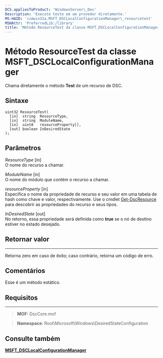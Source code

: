 ```yaml
---
DCS.appliesToProduct: 'WindowsServer\_Dev'
Description: 'Execute teste em um provedor diretamente.'
MS-HAID: 'cimwin32a.MSFT_DSCLocalConfigurationManager\_resourcetest'
MSHAttr: 'PreferredLib:/library'
title: 'Método ResourceTest da classe MSFT_DSCLocalConfigurationManager'
---
```


# Método ResourceTest da classe MSFT_DSCLocalConfigurationManager

Chama diretamente o método **Test** de um recurso de DSC.

Sintaxe
------

```mof
uint32 ResourceTest(
  [in]  string  ResourceType,
  [in]  string  ModuleName,
  [in]  uint8   resourceProperty[],
  [out] boolean InDesiredState
);
```

Parâmetros
----------

*ResourceType* \[in\]  
O nome do recurso a chamar.

*ModuleName* \[in\]  
O nome do módulo que contém o recurso a chamar.

*resourceProperty* \[in\]  
Especifica o nome da propriedade de recurso e seu valor em uma tabela de hash como chave e valor, respectivamente. Use o
cmdlet [Get-DscResource](https://technet.microsoft.com/en-us/library/dn521625.aspx) para descobrir as propriedades do recurso e seus tipos.

*InDesiredState* \[out\]  
No retorno, essa propriedade será definida como **true** se o nó de destino estiver no estado desejado.

## Retornar valor
------------

Retorna zero em caso de êxito; caso contrário, retorna um código de erro.

## Comentários

Esse é um método estático.

## Requisitos
------------
>**MOF:** DscCore.mof

>**Namespace**: Root\Microsoft\Windows\DesiredStateConfiguration


## Consulte também


[**MSFT_DSCLocalConfigurationManager**](msft-dsclocalconfigurationmanager.md)


 

 





<!--HONumber=Apr16_HO2-->


